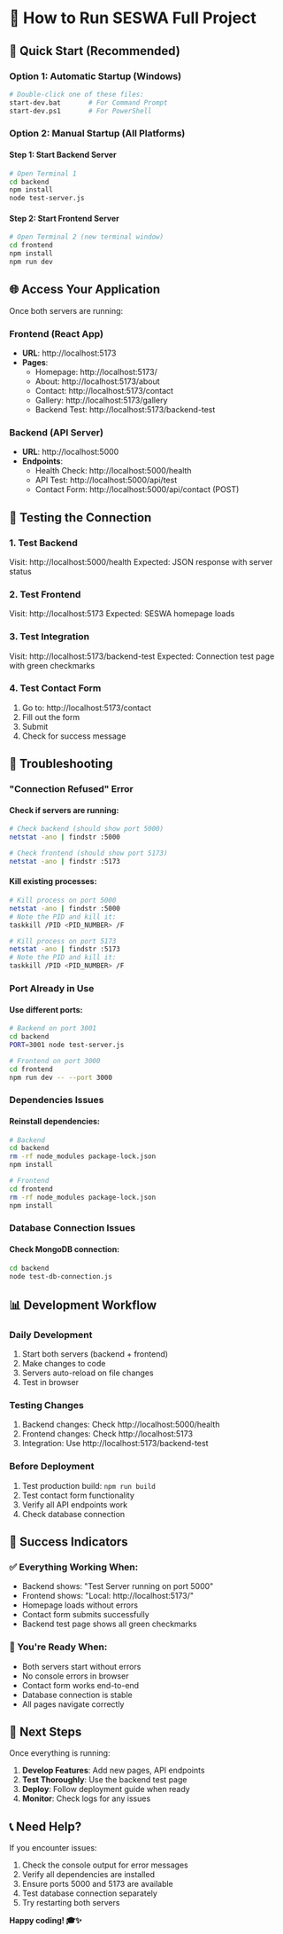# 🚀 How to Run SESWA Full Project

## 🎯 Quick Start (Recommended)

### Option 1: Automatic Startup (Windows)
```bash
# Double-click one of these files:
start-dev.bat       # For Command Prompt
start-dev.ps1       # For PowerShell
```

### Option 2: Manual Startup (All Platforms)

#### Step 1: Start Backend Server
```bash
# Open Terminal 1
cd backend
npm install
node test-server.js
```

#### Step 2: Start Frontend Server
```bash
# Open Terminal 2 (new terminal window)
cd frontend
npm install
npm run dev
```

## 🌐 Access Your Application

Once both servers are running:

### Frontend (React App)
- **URL**: http://localhost:5173
- **Pages**:
  - Homepage: http://localhost:5173/
  - About: http://localhost:5173/about
  - Contact: http://localhost:5173/contact
  - Gallery: http://localhost:5173/gallery
  - Backend Test: http://localhost:5173/backend-test

### Backend (API Server)
- **URL**: http://localhost:5000
- **Endpoints**:
  - Health Check: http://localhost:5000/health
  - API Test: http://localhost:5000/api/test
  - Contact Form: http://localhost:5000/api/contact (POST)

## 🧪 Testing the Connection

### 1. Test Backend
Visit: http://localhost:5000/health
Expected: JSON response with server status

### 2. Test Frontend
Visit: http://localhost:5173
Expected: SESWA homepage loads

### 3. Test Integration
Visit: http://localhost:5173/backend-test
Expected: Connection test page with green checkmarks

### 4. Test Contact Form
1. Go to: http://localhost:5173/contact
2. Fill out the form
3. Submit
4. Check for success message

## 🔧 Troubleshooting

### "Connection Refused" Error

#### Check if servers are running:
```bash
# Check backend (should show port 5000)
netstat -ano | findstr :5000

# Check frontend (should show port 5173)
netstat -ano | findstr :5173
```

#### Kill existing processes:
```bash
# Kill process on port 5000
netstat -ano | findstr :5000
# Note the PID and kill it:
taskkill /PID <PID_NUMBER> /F

# Kill process on port 5173
netstat -ano | findstr :5173
# Note the PID and kill it:
taskkill /PID <PID_NUMBER> /F
```

### Port Already in Use

#### Use different ports:
```bash
# Backend on port 3001
cd backend
PORT=3001 node test-server.js

# Frontend on port 3000
cd frontend
npm run dev -- --port 3000
```

### Dependencies Issues

#### Reinstall dependencies:
```bash
# Backend
cd backend
rm -rf node_modules package-lock.json
npm install

# Frontend
cd frontend
rm -rf node_modules package-lock.json
npm install
```

### Database Connection Issues

#### Check MongoDB connection:
```bash
cd backend
node test-db-connection.js
```

## 📊 Development Workflow

### Daily Development
1. Start both servers (backend + frontend)
2. Make changes to code
3. Servers auto-reload on file changes
4. Test in browser

### Testing Changes
1. Backend changes: Check http://localhost:5000/health
2. Frontend changes: Check http://localhost:5173
3. Integration: Use http://localhost:5173/backend-test

### Before Deployment
1. Test production build: `npm run build`
2. Test contact form functionality
3. Verify all API endpoints work
4. Check database connection

## 🎉 Success Indicators

### ✅ Everything Working When:
- Backend shows: "Test Server running on port 5000"
- Frontend shows: "Local: http://localhost:5173/"
- Homepage loads without errors
- Contact form submits successfully
- Backend test page shows all green checkmarks

### 🌟 You're Ready When:
- Both servers start without errors
- No console errors in browser
- Contact form works end-to-end
- Database connection is stable
- All pages navigate correctly

## 🚀 Next Steps

Once everything is running:
1. **Develop Features**: Add new pages, API endpoints
2. **Test Thoroughly**: Use the backend test page
3. **Deploy**: Follow deployment guide when ready
4. **Monitor**: Check logs for any issues

## 📞 Need Help?

If you encounter issues:
1. Check the console output for error messages
2. Verify all dependencies are installed
3. Ensure ports 5000 and 5173 are available
4. Test database connection separately
5. Try restarting both servers

**Happy coding! 🎓✨**
